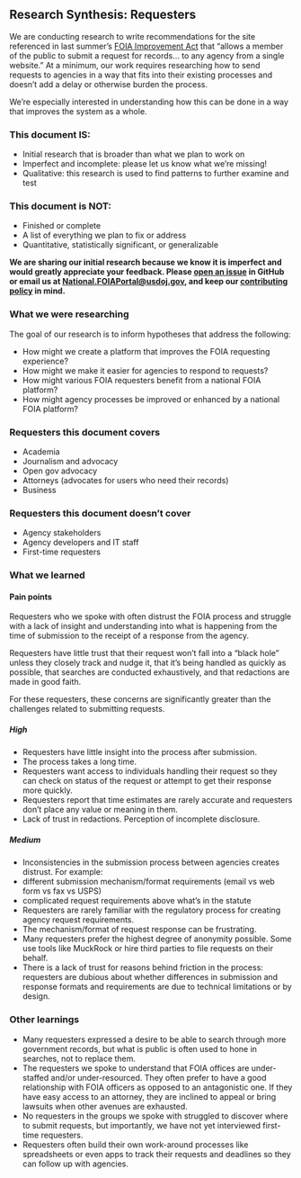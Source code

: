## Research Synthesis: Requesters

We are conducting research to write recommendations for the site referenced in last summer’s [FOIA Improvement Act](https://www.justice.gov/oip/oip-summary-foia-improvement-act-2016) that “allows a member of the public to submit a request for records… to any agency from a single website.” At a minimum, our work requires researching how to send requests to agencies in a way that fits into their existing processes and doesn’t add a delay or otherwise burden the process.
 
We’re especially interested in understanding how this can be done in a way that improves the system as a whole.
 
### This document IS:
* Initial research that is broader than what we plan to work on
* Imperfect and incomplete: please let us know what we’re missing!
* Qualitative: this research is used to find patterns to further examine and test

### This document is NOT:
* Finished or complete
* A list of everything we plan to fix or address
* Quantitative, statistically significant, or generalizable
 
**We are sharing our initial research because we know it is imperfect and would greatly appreciate your feedback. Please [open an issue](https://github.com/18F/foia-recommendations/issues/new) in GitHub or email us at [National.FOIAPortal@usdoj.gov](mailto:National.FOIAPortal@usdoj.gov), and keep our [contributing policy](https://github.com/18F/foia-recommendations/blob/master/CONTRIBUTING.md) in mind.**

### What we were researching

The goal of our research is to inform hypotheses that address the following:
* How might we create a platform that improves the FOIA requesting experience?
* How might we make it easier for agencies to respond to requests?
* How might various FOIA requesters benefit from a national FOIA platform?
* How might agency processes be improved or enhanced by a national FOIA platform?

### Requesters this document covers
* Academia
* Journalism and advocacy
* Open gov advocacy
* Attorneys (advocates for users who need their records)
* Business

### Requesters this document doesn’t cover
* Agency stakeholders
* Agency developers and IT staff
* First-time requesters

### What we learned

#### Pain points
Requesters who we spoke with often distrust the FOIA process and struggle with a lack of insight and understanding into what is happening from the time of submission to the receipt of a response from the agency. 
 
Requesters have little trust that their request won’t fall into a “black hole” unless they closely track and nudge it, that it’s being handled as quickly as possible, that searches are conducted exhaustively, and that redactions are made in good faith.
 
For these requesters, these concerns are significantly greater than the challenges related to submitting requests.

##### High
* Requesters have little insight into the process after submission.
* The process takes a long time.
* Requesters want access to individuals handling their request so they can check on status of the request or attempt to get their response more quickly.
* Requesters report that time estimates are rarely accurate and requesters don’t place any value or meaning in them.
* Lack of trust in redactions. Perception of incomplete disclosure.

##### Medium
* Inconsistencies in the submission process between agencies creates distrust. For example:
 * different submission mechanism/format requirements (email vs web form vs fax vs USPS)
 * complicated request requirements above what’s in the statute
* Requesters are rarely familiar with the regulatory process for creating agency request requirements.
* The mechanism/format of request response can be frustrating.
* Many requesters prefer the highest degree of anonymity possible. Some use tools like MuckRock or hire third parties to file requests on their behalf.
* There is a lack of trust for reasons behind friction in the process: requesters are dubious about whether differences in submission and response formats and requirements are due to technical limitations or by design.

### Other learnings
* Many requesters expressed a desire to be able to search through more government records, but what is public is often used to hone in searches, not to replace them.
* The requesters we spoke to understand that FOIA offices are under-staffed and/or under-resourced. They often prefer to have a good relationship with FOIA officers as opposed to an antagonistic one. If they have easy access to an attorney, they are inclined to appeal or bring lawsuits when other avenues are exhausted.
* No requesters in the groups we spoke with struggled to discover where to submit requests, but importantly, we have not yet interviewed first-time requesters.
* Requesters often build their own work-around processes like spreadsheets or even apps to track their requests and deadlines so they can follow up with agencies.
